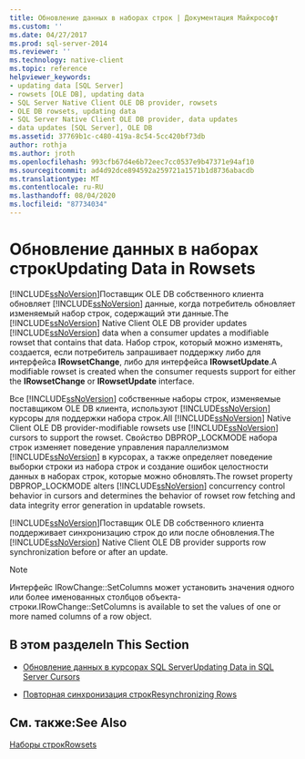 ```yaml
---
title: Обновление данных в наборах строк | Документация Майкрософт
ms.custom: ''
ms.date: 04/27/2017
ms.prod: sql-server-2014
ms.reviewer: ''
ms.technology: native-client
ms.topic: reference
helpviewer_keywords:
- updating data [SQL Server]
- rowsets [OLE DB], updating data
- SQL Server Native Client OLE DB provider, rowsets
- OLE DB rowsets, updating data
- SQL Server Native Client OLE DB provider, data updates
- data updates [SQL Server], OLE DB
ms.assetid: 37769b1c-c480-419a-8c54-5cc420bf73db
author: rothja
ms.author: jroth
ms.openlocfilehash: 993cfb67d4e6b72eec7cc0537e9b47371e94af10
ms.sourcegitcommit: ad4d92dce894592a259721a1571b1d8736abacdb
ms.translationtype: MT
ms.contentlocale: ru-RU
ms.lasthandoff: 08/04/2020
ms.locfileid: "87734034"
---
```

# <a name="updating-data-in-rowsets"></a><span data-ttu-id="76765-102">Обновление данных в наборах строк</span><span class="sxs-lookup"><span data-stu-id="76765-102">Updating Data in Rowsets</span></span>
  <span data-ttu-id="76765-103">[!INCLUDE[ssNoVersion](../../includes/ssnoversion-md.md)]Поставщик OLE DB собственного клиента обновляет [!INCLUDE[ssNoVersion](../../includes/ssnoversion-md.md)] данные, когда потребитель обновляет изменяемый набор строк, содержащий эти данные.</span><span class="sxs-lookup"><span data-stu-id="76765-103">The [!INCLUDE[ssNoVersion](../../includes/ssnoversion-md.md)] Native Client OLE DB provider updates [!INCLUDE[ssNoVersion](../../includes/ssnoversion-md.md)] data when a consumer updates a modifiable rowset that contains that data.</span></span> <span data-ttu-id="76765-104">Набор строк, который можно изменять, создается, если потребитель запрашивает поддержку либо для интерфейса **IRowsetChange**, либо для интерфейса **IRowsetUpdate**.</span><span class="sxs-lookup"><span data-stu-id="76765-104">A modifiable rowset is created when the consumer requests support for either the **IRowsetChange** or **IRowsetUpdate** interface.</span></span>  
  
 <span data-ttu-id="76765-105">Все [!INCLUDE[ssNoVersion](../../includes/ssnoversion-md.md)] собственные наборы строк, изменяемые поставщиком OLE DB клиента, используют [!INCLUDE[ssNoVersion](../../includes/ssnoversion-md.md)] курсоры для поддержки набора строк.</span><span class="sxs-lookup"><span data-stu-id="76765-105">All [!INCLUDE[ssNoVersion](../../includes/ssnoversion-md.md)] Native Client OLE DB provider-modifiable rowsets use [!INCLUDE[ssNoVersion](../../includes/ssnoversion-md.md)] cursors to support the rowset.</span></span> <span data-ttu-id="76765-106">Свойство DBPROP_LOCKMODE набора строк изменяет поведение управления параллелизмом [!INCLUDE[ssNoVersion](../../includes/ssnoversion-md.md)] в курсорах, а также определяет поведение выборки строки из набора строк и создание ошибок целостности данных в наборах строк, которые можно обновлять.</span><span class="sxs-lookup"><span data-stu-id="76765-106">The rowset property DBPROP_LOCKMODE alters [!INCLUDE[ssNoVersion](../../includes/ssnoversion-md.md)] concurrency control behavior in cursors and determines the behavior of rowset row fetching and data integrity error generation in updatable rowsets.</span></span>  
  
 <span data-ttu-id="76765-107">[!INCLUDE[ssNoVersion](../../includes/ssnoversion-md.md)]Поставщик OLE DB собственного клиента поддерживает синхронизацию строк до или после обновления.</span><span class="sxs-lookup"><span data-stu-id="76765-107">The [!INCLUDE[ssNoVersion](../../includes/ssnoversion-md.md)] Native Client OLE DB provider supports row synchronization before or after an update.</span></span>  
  
> [!NOTE]  
>  <span data-ttu-id="76765-108">Интерфейс IRowChange::SetColumns может установить значения одного или более именованных столбцов объекта-строки.</span><span class="sxs-lookup"><span data-stu-id="76765-108">IRowChange::SetColumns is available to set the values of one or more named columns of a row object.</span></span>  
  
## <a name="in-this-section"></a><span data-ttu-id="76765-109">В этом разделе</span><span class="sxs-lookup"><span data-stu-id="76765-109">In This Section</span></span>  
  
-   [<span data-ttu-id="76765-110">Обновление данных в курсорах SQL Server</span><span class="sxs-lookup"><span data-stu-id="76765-110">Updating Data in SQL Server Cursors</span></span>](updating-data-in-sql-server-cursors.md)  
  
-   [<span data-ttu-id="76765-111">Повторная синхронизация строк</span><span class="sxs-lookup"><span data-stu-id="76765-111">Resynchronizing Rows</span></span>](updating-data-in-rowsets-resynchronizing-rows.md)  
  
## <a name="see-also"></a><span data-ttu-id="76765-112">См. также:</span><span class="sxs-lookup"><span data-stu-id="76765-112">See Also</span></span>  
 [<span data-ttu-id="76765-113">Наборы строк</span><span class="sxs-lookup"><span data-stu-id="76765-113">Rowsets</span></span>](rowsets.md)  
  
  
